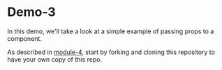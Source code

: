 # Demo-3
In this demo, we'll take a look at a simple example of passing props to a component.

As described in [module-4](https://github.com/info343c-a16/m4-git-intro), start by forking and cloning this repository to have your own copy of this repo.

